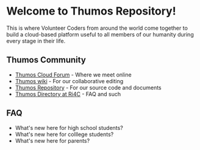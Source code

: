 # Welcome to Thumos Repository!
This is where Volunteer Coders from around the world come together to build a cloud-based platform useful to all members of our humanity during every stage in their life.

## Thumos Community
- [Thumos Cloud Forum](https://groups.google.com/forum/#!forum/thumos-cloud) - Where we meet online
- [Thumos wiki](https://github.com/ri4c/Thumos/wiki) - For our collaborative editing
- [Thumos Repository](https://github.com/ri4c/Thumos) - For our source code and documents
- [Thumos Directory at Ri4C](https://ri4c.com/thumos/) - FAQ and such

## FAQ
* What's new here for high school students?
* What's new here for colllege students?
* What's new here for parents?
